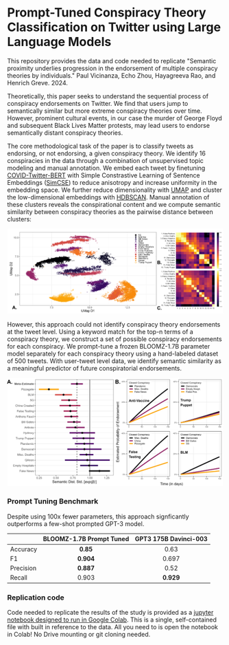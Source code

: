 # Prompt-Tuned Conspiracy Theory Classification on Twitter using Large Language Models
This repository provides the data and code needed to replicate "Semantic proximity underlies progression in the endorsement of multiple conspiracy theories by individuals." Paul Vicinanza, Echo Zhou, Hayagreeva Rao, and Henrich Greve. 2024. 

Theoretically, this paper seeks to understand the sequential process of conspiracy endorsements on Twitter. We find that users jump to semantically similar but more extreme conspiracy theories over time. However, prominent cultural events, in our case the murder of George Floyd and subsequent Black Lives Matter protests, may lead users to endorse semantically distant conspiracy theories.

The core methodological task of the paper is to classify tweets as endorsing, or not endorsing, a given conspiracy theory. We identify 16 conspiracies in the data through a combination of unsupervised topic modeling and manual annotation. We embed each tweet by finetuning [COVID-Twitter-BERT](https://huggingface.co/digitalepidemiologylab/covid-twitter-bert-v2) with Simple Constrastive Learning of Sentence Embeddings ([SimCSE](https://aclanthology.org/2021.emnlp-main.552/)) to reduce anisotropy and increase uniformity in the embedding space. We further reduce dimensionality with [UMAP](https://arxiv.org/abs/1802.03426) and cluster the low-dimensional embeddings with [HDBSCAN](https://web.archive.org/web/20180721125619id_/https://www.theoj.org/joss-papers/joss.00205/10.21105.joss.00205.pdf). Manual annotation of these clusters reveals the conspirational content and we compute semantic similarity between conspiracy theories as the pairwise distance between clusters:

<p align="center">
<img src="./images/semantic_distance.png" width="800">
 </p>

However, this approach could not identify conspiracy theory endorsements at the tweet level. Using a keyword match for the top-n terms of a conspiracy theory, we construct a set of possible conspiracy endorsements for each conspiracy. We prompt-tune a frozen BLOOMZ-1.7B parameter model separately for each conspiracy theory using a hand-labeled dataset of 500 tweets. With user-tweet level data, we identify semantic similarity as a meaningful predictor of future conspiratorial endorsements.

<p align="center">
  <img src="./images/conspiracy_endorsements.png" width="600">
</p>


### Prompt Tuning Benchmark

Despite using 100x fewer parameters, this approach signficantly outperforms a few-shot prompted GPT-3 model. 

| | BLOOMZ-1.7B Prompt Tuned | GPT3 175B Davinci-003 | 
| :------------- | :-------------: | :-------------: | 
| Accuracy | **0.85** | 0.63 |
| F1 | **0.904** | 0.697 |
| Precision | **0.887** | 0.52 |
| Recall | 0.903 | **0.929** |

### Replication code

Code needed to replicate the results of the study is provided as a [jupyter notebook designed to run in Google Colab](./prompt_tuned_conspiracies.ipynb). This is a single, self-contained file with built in reference to the data. All you need to is open the notebook in Colab! No Drive mounting or git cloning needed. 
